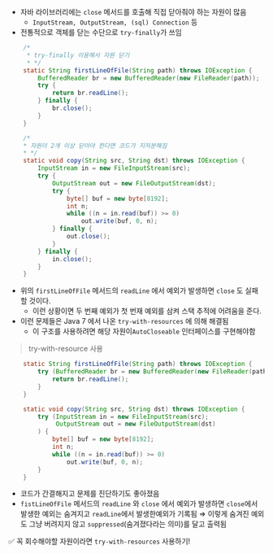 - 자바 라이브러리에는 `close` 메서드를 호출해 직접 닫아줘야 하는 자원이 많음
    - `InputStream, OutputStream, (sql) Connection` 등
- 전통적으로 객체를 닫는 수단으로 `try-finally`가 쓰임

```java
	/*
	 * try-finally 이용해서 자원 닫기
	 * */
	static String firstLineOfFile(String path) throws IOException {
		BufferedReader br = new BufferedReader(new FileReader(path));
		try {
			return br.readLine();
		} finally {
			br.close();
		}
	}

	/*
	* 자원이 2개 이상 닫아야 한다면 코드가 지저분해짐
	* */
	static void copy(String src, String dst) throws IOException {
		InputStream in = new FileInputStream(src);
		try {
    		OutputStream out = new FileOutputStream(dst);
    		try {
    			byte[] buf = new byte[8192];
    			int n;
    			while ((n = in.read(buf)) >= 0)
    				out.write(buf, 0, n);
    		} finally {
    			out.close();
    		}
    	} finally {
    		in.close();
    	}
	}
```

- 위의 `firstLineOfFile` 메서드의 `readLine` 에서 예외가 발생하면  `close` 도 실패할 것이다.
    - 이런 상황이면 두 번째 예외가 첫 번재 예외를 삼켜 스택 추적에 어려움을 준다.
- 이런 문제들은 Java 7 에서 나온 `try-with-resources` 에 의해 해결됨
    - 이 구조를 사용하려면 해당 자원이`AutoCloseable` 인터페이스를 구현해야함

> try-with-resource 사용
>

```java
	static String firstLineOfFile(String path) throws IOException {
		try (BufferedReader br = new BufferedReader(new FileReader(path))) {
			return br.readLine();
		}
	}

	static void copy(String src, String dst) throws IOException {
		try (InputStream in = new FileInputStream(src);
			 OutputStream out = new FileOutputStream(dst)
		) {
			byte[] buf = new byte[8192];
			int n;
			while ((n = in.read(buf)) >= 0)
				out.write(buf, 0, n);
		}
	}
```

- 코드가 간결해지고 문제를 진단하기도 좋아졌음
- `fistLineOfFile` 메서드의 `readLine` 와 `close` 에서 예외가 발생하면 `close`에서 발생한 예외는 숨겨지고 `readLine`에서 발생한예외가 기록됨
  ⇒ 이렇게 숨겨진 예외도 그냥 버려지지 않고 `suppressed`(숨겨졌다라는 의미)를 달고 출력됨

✅ 꼭 회수해야할 자원이라면 `try-with-resources` 사용하기!
